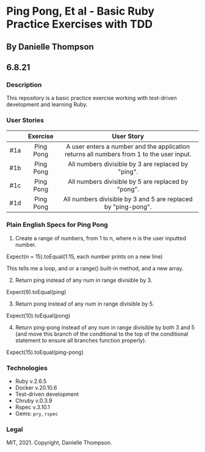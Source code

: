 # Ping Pong, Et al - Basic Ruby Practice Exercises with TDD

## By Danielle Thompson

## 6.8.21

### Description

This repository is a basic practice exercise working with test-driven development and learning Ruby.

### User Stories

|   	|   Exercise	|  User Story 	|
|:-:	|:-:	|:-:	|
|  #1a 	|  Ping Pong	|   A user enters a number and the application returns all numbers from 1 to the user input.	|
|  #1b 	|  Ping Pong 	|  All numbers divisible by 3 are replaced by "ping". 	|
|  #1c 	|  Ping Pong 	|  All numbers divisible by 5 are replaced by "pong". 	|
|  #1d 	|  Ping Pong 	|  All numbers divisible by 3 and 5 are replaced by "ping-pong". 	|

### Plain English Specs for Ping Pong

1. Create a range of numbers, from 1 to n, where n is the user inputted number.

Expect(n = 15).toEqual(1:15, each number prints on a new line)

This tells me a loop, and or a range() built-in method, and a new array.

2. Return ping instead of any num in range divisible by 3.

Expect(9).toEqual(ping)

3. Return pong instead of any num in range divisible by 5.

Expect(10).toEqual(pong)

4. Return ping-pong instead of any num in range divisible by both 3 and 5 (and move this branch of the conditional to the top of the conditional statement to ensure all branches function properly).

Expect(15).toEqual(ping-pong)

### Technologies

- Ruby v.2.6.5
- Docker v.20.10.6
- Test-driven development
- Chruby v.0.3.9
- Rspec v.3.10.1
- Gems: `pry`, `rspec`

### Legal

MIT, 2021. Copyright, Danielle Thompson.
